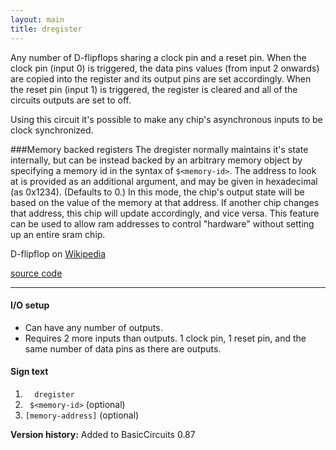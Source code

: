 ```yaml
---
layout: main
title: dregister
---
```

Any number of D-flipflops sharing a clock pin and a reset pin.
When the clock pin (input 0) is triggered, the data pins values (from input 2 onwards) are copied into the register and its output pins are set accordingly.
When the reset pin (input 1) is triggered, the register is cleared and all of the circuits outputs are set to off.

Using this circuit it's possible to make any chip's asynchronous inputs to be clock synchronized.

###Memory backed registers
The dregister normally maintains it's state internally, but can be instead
backed by an arbitrary memory object by specifying a memory id in the syntax
of `$<memory-id>`. The address to look at is provided as an additional
argument, and may be given in hexadecimal (as 0x1234). (Defaults to 0.)
In this mode, the chip's output state will be based on the value of the memory
at that address. If another chip changes that address, this chip will update
accordingly, and vice versa. This feature can be used to allow ram addresses
to control "hardware" without setting up an entire sram chip.

D-flipflop on [Wikipedia][1]

[source code](https://github.com/eisental/BasicCircuits/blob/master/src/main/java/org/tal/basiccircuits/dregister.java)
    
* * *

#### I/O setup 
* Can have any number of outputs.
* Requires 2 more inputs than outputs. 1 clock pin, 1 reset pin, and the same number of data pins as there are outputs.

#### Sign text
1. `   dregister   `
2. ` $<memory-id>` (optional)
3. ` [memory-address] ` (optional)

__Version history:__ Added to BasicCircuits 0.87


[1]: http://en.wikipedia.org/wiki/Flip-flop_(electronics)#D_flip-flop